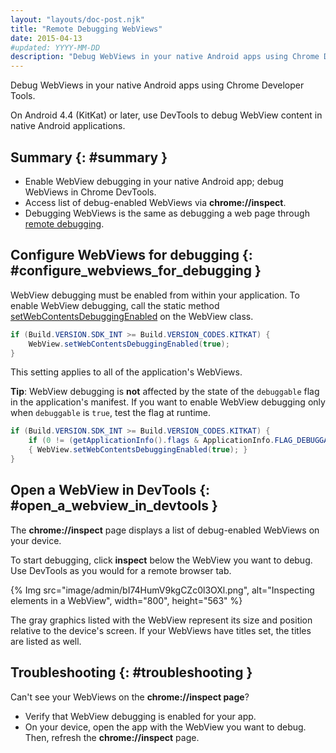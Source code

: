 ```yaml
---
layout: "layouts/doc-post.njk"
title: "Remote Debugging WebViews"
date: 2015-04-13
#updated: YYYY-MM-DD
description: "Debug WebViews in your native Android apps using Chrome Developer Tools."
---
```


Debug WebViews in your native Android apps using Chrome Developer Tools.

On Android 4.4 (KitKat) or later, use DevTools to debug WebView content in native Android
applications.

## Summary {: #summary }

- Enable WebView debugging in your native Android app; debug WebViews in Chrome DevTools.
- Access list of debug-enabled WebViews via **chrome://inspect**.
- Debugging WebViews is the same as debugging a web page through [remote debugging][1].

## Configure WebViews for debugging {: #configure_webviews_for_debugging }

WebView debugging must be enabled from within your application. To enable WebView debugging, call
the static method [setWebContentsDebuggingEnabled][2] on the WebView class.

```java
if (Build.VERSION.SDK_INT >= Build.VERSION_CODES.KITKAT) {
    WebView.setWebContentsDebuggingEnabled(true);
}
```

This setting applies to all of the application's WebViews.

**Tip**: WebView debugging is **not** affected by the state of the `debuggable` flag in the
application's manifest. If you want to enable WebView debugging only when `debuggable` is `true`,
test the flag at runtime.

```java
if (Build.VERSION.SDK_INT >= Build.VERSION_CODES.KITKAT) {
    if (0 != (getApplicationInfo().flags & ApplicationInfo.FLAG_DEBUGGABLE))
    { WebView.setWebContentsDebuggingEnabled(true); }
}
```

## Open a WebView in DevTools {: #open_a_webview_in_devtools }

The **chrome://inspect** page displays a list of debug-enabled WebViews on your device.

To start debugging, click **inspect** below the WebView you want to debug. Use DevTools as you would
for a remote browser tab.

{% Img src="image/admin/bI74HumV9kgCZc0l3OXl.png", alt="Inspecting elements in a WebView", width="800", height="563" %}

The gray graphics listed with the WebView represent its size and position relative to the device's
screen. If your WebViews have titles set, the titles are listed as well.

## Troubleshooting {: #troubleshooting }

Can't see your WebViews on the **chrome://inspect page**?

- Verify that WebView debugging is enabled for your app.
- On your device, open the app with the WebView you want to debug. Then, refresh the
  **chrome://inspect** page.

[1]: /docs/devtools/debug/remote-debugging
[2]:
  https://developer.android.com/reference/android/webkit/WebView.html#setWebContentsDebuggingEnabled(boolean)
